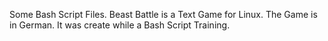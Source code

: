Some Bash Script Files. 
Beast Battle is a Text Game for Linux. The Game is in German. 
It was create while a Bash Script Training. 

